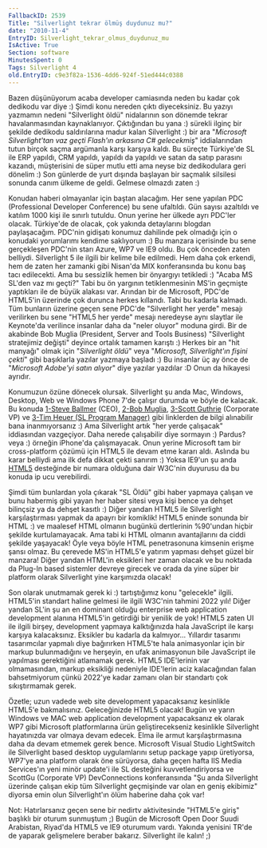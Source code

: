 ```yaml
---
FallbackID: 2539
Title: "Silverlight tekrar ölmüş duydunuz mu?"
date: "2010-11-4"
EntryID: Silverlight_tekrar_olmus_duydunuz_mu
IsActive: True
Section: software
MinutesSpent: 0
Tags: Silverlight 4
old.EntryID: c9e3f82a-1536-4dd6-924f-51ed444c0388
---
```

Bazen düşünüyorum acaba developer camiasında neden bu kadar çok dedikodu
var diye :) Şimdi konu nereden çıktı diyeceksiniz. Bu yazıyı yazmamın
nedeni "Silverlight öldü" nidalarının son dönemde tekrar havalanmasından
kaynaklanıyor. Çıktığından bu yana :) sürekli ilginç bir şekilde
dedikodu saldırılarına madur kalan Silverlight :) bir ara "*Microsoft
Silverlight'tan vaz geçti Flash'ın arkasına C\# gelecekmiş*"
iddialarından tutun birçok saçma argümanla karşı karşıya kaldı. Bu
süreçte Türkiye'de SL ile ERP yapıldı, CRM yapıldı, yapıldı da yapıldı
ve satan da satıp parasını kazandı, müşterisini de süper mutlu etti ama
neyse biz dedikodulara geri dönelim :) Son günlerde de yurt dışında
başlayan bir saçmalık silsilesi sonunda canım ülkeme de geldi. Gelmese
olmazdı zaten :)

Konudan haberi olmayanlar için baştan alacağım. Her sene yapılan PDC
(Professional Developer Conference) bu sene ufaltıldı. Gün sayısı
azaltıldı ve katılım 1000 kişi ile sınırlı tutuldu. Onun yerine her
ülkede ayrı PDC'ler olacak. Türkiye'de de olacak, çok yakında
detaylarını blogdan paylaşacağım. PDC'nin gidişatı konumuz dahilinde pek
olmadığı için o konudaki yorumlarımı kendime saklıyorum :) Bu manzara
içerisinde bu sene gerçekleşen PDC'nin starı Azure, WP7 ve IE9 oldu. Bu
çok önceden zaten belliydi. Silverlight 5 ile ilgili bir kelime bile
edilmedi. Hem daha çok erkendi, hem de zaten her zamanki gibi Nisan'da
MIX konferansında bu konu baş tacı edilecekti. Ama bu sessizlik hemen
bir önyargıyı tetikledi :) "Acaba MS SL'den vaz mı geçti?" Tabi bu ön
yargının tetiklenmesinin MS'in geçmişte yaptıkları ile de büyük alakası
var. Arından bir de Microsoft, PDC'de HTML5'in üzerinde çok durunca
herkes kıllandı. Tabi bu kadarla kalmadı. Tüm bunların üzerine geçen
sene PDC'de "Silverlight her yerde" mesajı verilirken bu sene "HTML5 her
yerde" mesajı neredeyse aynı slaytlar ile Keynote'da verilince insanlar
daha da "neler oluyor" moduna girdi. Bir de akabinde Bob Muglia
(President, Server and Tools Business) "Silverlight stratejimiz değişti"
deyince ortalık tamamen karıştı :) Herkes bir an "hit manyağı" olmak
için "*Silverlight öldü*" veya "*Microsoft, Silverlight'ın fişini
çekti*" gibi başıklarla yazılar yazmaya başladı :) Bu insanlar üç ay
önce de "*Microsoft Adobe'yi satın alıyor*" diye yazılar yazdılar :D
Onun da hikayesi ayrıdır.

Konumuzun özüne dönecek olursak. Silverlight şu anda Mac, Windows,
Desktop, Web ve Windows Phone 7'de çalışır durumda ve böyle de kalacak.
Bu konuda [1-Steve
Ballmer](http://www.microsoft.com/presspass/press/2010/nov10/11-01Statement.mspx)
(CEO), [2-Bob
Muglia](http://team.silverlight.net/announcement/pdc-and-silverlight/),
[3-Scott
Guthrie](http://channel9.msdn.com/Shows/SilverlightTV/Silverlight-TV-50-The-State-of-Silverlight-with-Scott-Guthrie)
(Corporate VP) ve [3-Tim Heuer (SL Program
Manager)](http://timheuer.com/blog/archive/2010/11/01/silverlight-is-dead-long-live-silverlight.aspx)
gibi linklerden de bilgi alınabilir bana inanmıyorsanız :) Ama
Silverlight artık "her yerde çalışacak" iddiasından vazgeçiyor. Daha
nerede çalışabilir diye sormayın :) Pardus? veya :) örneğin iPhone'da
çalışmayacak. Onun yerine Microsoft tam bir cross-platform çözümü için
HTML5 ile devam etme kararı aldı. Aslında bu karar belliydi ama ilk defa
dikkat çekti sanırım :) Yoksa IE9'un şu anda
[HTML5](http://www.engadget.com/2010/11/02/w3c-tests-html5-browser-compatibility-crowns-ie9-the-champ/)
desteğinde bir numara olduğuna dair W3C'nin duyurusu da bu konuda ip ucu
verebilirdi.

Şimdi tüm bunlardan yola çıkarak "SL Öldü" gibi haber yapmaya çalışan ve
bunu habermiş gibi yayan her haber sitesi veya kişi bence ya dehşet
bilinçsiz ya da dehşet kasıtlı :) Diğer yandan HTML5 ile Silverlight
karşılaştırması yapmak da apayrı bir komiklik! HTML5 eninde sonunda bir
HTML :) ve maalesef HTML olmanın bugünkü dertlerinin %90'undan hiçbir
şekilde kurtulamayacak. Ama tabi ki HTML olmanın avantajlarını da ciddi
şekilde yaşayacak! Öyle veya böyle HTML penetrasonuna kimsenin erişme
şansı olmaz. Bu çerevede MS'in HTML5'e yatırım yapması dehşet güzel bir
manzara! Diğer yandan HTML'in eksikleri her zaman olacak ve bu noktada
da Plug-In based sistemler devreye girecek ve orada da yine süper bir
platform olarak Silverlight yine karşımızda olacak!

Son olarak unutmamak gerek ki :) tartıştığımız konu "gelecekle" ilgili.
HTML5'in standart haline gelmesi ile ilgili W3C'nin tahmini 2022 yılı!
Diğer yandan SL'in şu an en dominant olduğu enterprise web application
development alanına HTML5'in getirdiği bir yenilik de yok! HTML5 zaten
UI ile ilgili birşey, development yapmaya kalktığınızda hala JavaScript
ile karşı karşıya kalacaksınız. Eksikler bu kadarla da kalmıyor...
Yıllardır tasarımı tasarımcılar yapmalı diye bağırırken HTML5'te hala
animasyonlar için bir markup bulunmadığını ve herşeyin, en ufak
animasyonun bile JavaScript ile yapılması gerektiğini atlamamak gerek.
HTML5 IDE'lerinin var olmamasından, markup eksikliği nedeniyle IDE'lerin
aciz kalacağından falan bahsetmiyorum çünkü 2022'ye kadar zamanı olan
bir standartı çok sıkıştırmamak gerek.

Özetle; uzun vadede web site development yapacaksanız kesinlikle HTML5'e
bakmalısınız. Geleceğinizde HTML5 olacak! Bugün ve yarın Windows ve MAC
web application development yapacaksanız ek olarak WP7 gibi Microsoft
platformlarına ürün geliştirecekseniz kesinlikle Silverlight hayatınızda
var olmaya devam edecek. Elma ile armut karşılaştırmasına daha da devam
etmemek gerek bence. Microsoft Visual Studio LightSwitch ile Silverlight
based desktop uygulamlarını setup package yapıp üretiyorsa, WP7'ye ana
platform olarak öne sürüyorsa, daha geçen hafta IIS Media Services'ın
yeni minör update'i ile SL desteğini kuvvetlendiriyorsa ve ScottGu
(Corporate VP) DevConnections konferansında "Şu anda Silverlight
üzerinde çalışan ekip tüm Silverlight geçmişinde var olan en geniş
ekibimiz" diyorsa emin olun Silverlight'ın ölüm haberine daha çok var!

Not: Hatırlarsanız geçen sene bir nedirtv aktivitesinde "HTML5'e giriş"
başlıklı bir oturum sunmuştum ;) Bugün de Microsoft Open Door Suudi
Arabistan, Riyad'da HTML5 ve IE9 oturumum vardı. Yakında yenisini TR'de
de yaparak gelişmelere beraber bakarız. Silverlight ile kalın! ;)


